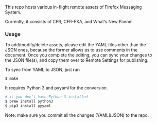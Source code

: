 This repo hosts various in-flight remote assets of Firefox Messaging System.

Currently, it consists of CFR, CFR-FXA, and What's New Pannel.

### Usage

To add/modify/delete assets, please edit the YAML files other than the JSON ones, because the former allows us to use comments in the document. Once you complete the editing, you can sync your changes to the JSON file(s), and copy them over to Remote Settings for publishing.

To sync from YAML to JSON, just run

```sh
$ make
```

It requires Python 3 and pyyaml for the conversion.

```sh
# if you don't have Python 3 installed
$ brew install python3
$ pip3 install pyyaml
```

Note: make sure you commit all the changes (YAML&JSON) to the repo.
